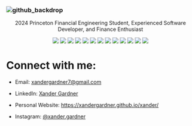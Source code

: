 ### ![github_backdrop](https://user-images.githubusercontent.com/66753486/174352369-f2900025-7d38-4059-ae37-1e1fda729ec0.png)

<p align="center">2024 Princeton Financial Engineering Student, Experienced Software Developer, and Finance Enthusiast<p>

<p align="center">
  <img src="https://img.shields.io/static/v1?label=|&message=PYTHON&color=cc2c11&style=plastic&logo=python"/>
  <img src="https://img.shields.io/static/v1?label=|&message=C%2b%2b&color=cc2c11&style=plastic&logo=c%2b%2b"/>
  <img src="https://img.shields.io/static/v1?label=|&message=JAVA&color=cc2c11&style=plastic&logo=java"/>


  <img src="https://img.shields.io/static/v1?label=|&message=GIT&color=gold&style=plastic&logo=git"/>


  <img src="https://img.shields.io/static/v1?label=|&message=RUBY&color=941305&style=plastic&logo=ruby"/>
  <img src="https://img.shields.io/static/v1?label=|&message=R&color=941305&style=plastic&logo=r"/>
  <img src="https://img.shields.io/static/v1?label=|&message=C&color=941305&style=plastic&logo=c"/>


  <img src="https://img.shields.io/static/v1?label=|&message=HTML&color=3c7f5d&style=plastic&logo=html5"/>
  <img src="https://img.shields.io/static/v1?label=|&message=CSS&color=3c7f5d&style=plastic&logo=css3"/>
  <img src="https://img.shields.io/static/v1?label=|&message=JAVASCRIPT&color=3c7f5d&style=plastic&logo=javascript"/>
  <img src="https://img.shields.io/static/v1?label=|&message=PostgreSQL&color=3c7f5d&style=plastic&logo=postgresql"/>
  <img src="https://img.shields.io/static/v1?label=|&message=RAILS&color=3c7f5d&style=plastic&logo=rubyonrails"/>


  <img src="https://img.shields.io/static/v1?label=|&message=SELENIUM&color=cdf998&style=plastic&logo=selenium"/>
</p>

# Connect with me:
- Email: xandergardner7@gmail.com

- LinkedIn: <a class=cntMethod target="_blank" href="https://www.linkedin.com/in/xandergardner/">Xander Gardner</a>

- Personal Website: <a class=cntMethod target="_blank" href="https://xandergardner.github.io/xander/">https://xandergardner.github.io/xander/</a>

- Instagram: <a class=cntMethod target="_blank" href="https://www.instagram.com/xander.gardner/">@xander.gardner</a>
